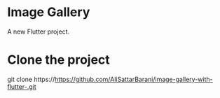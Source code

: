 # Image Gallery

A new Flutter project.

# Clone the project

git clone https://https://github.com/AliSattarBarani/image-gallery-with-flutter-.git

